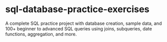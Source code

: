# sql-database-practice-exercises
A complete SQL practice project with database creation, sample data, and 100+ beginner to advanced SQL queries using joins, subqueries, date functions, aggregation, and more.
